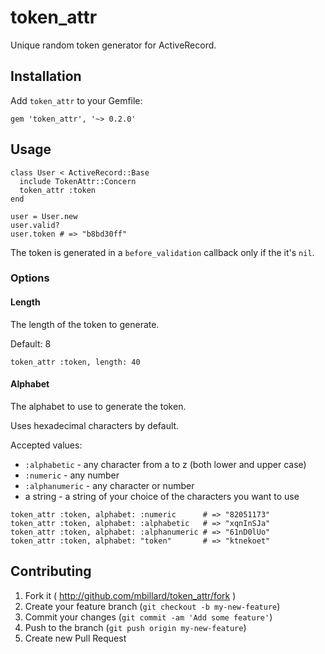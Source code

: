 # token_attr

Unique random token generator for ActiveRecord.

## Installation

Add `token_attr` to your Gemfile:

    gem 'token_attr', '~> 0.2.0'

## Usage

```
class User < ActiveRecord::Base
  include TokenAttr::Concern
  token_attr :token
end

user = User.new
user.valid?
user.token # => "b8bd30ff"
```

The token is generated in a `before_validation` callback only if the it's `nil`.

### Options

#### Length

The length of the token to generate.

Default: 8

```
token_attr :token, length: 40
```

#### Alphabet

The alphabet to use to generate the token.

Uses hexadecimal characters by default.

Accepted values:
- `:alphabetic` - any character from a to z (both lower and upper case)
- `:numeric` - any number
- `:alphanumeric` - any character or number
- a string - a string of your choice of the characters you want to use

```
token_attr :token, alphabet: :numeric      # => "82051173"
token_attr :token, alphabet: :alphabetic   # => "xqnInSJa"
token_attr :token, alphabet: :alphanumeric # => "61nD0lUo"
token_attr :token, alphabet: "token"       # => "ktnekoet"
```

## Contributing

1. Fork it ( http://github.com/mbillard/token_attr/fork )
2. Create your feature branch (`git checkout -b my-new-feature`)
3. Commit your changes (`git commit -am 'Add some feature'`)
4. Push to the branch (`git push origin my-new-feature`)
5. Create new Pull Request
